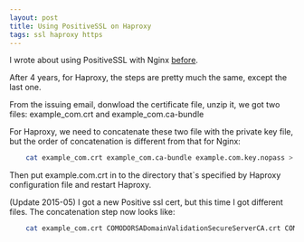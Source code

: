 ```yaml
---
layout: post
title: Using PositiveSSL on Haproxy
tags: ssl haproxy https
---
```


I wrote about using PositiveSSL with Nginx [before](http://blog.wensheng.org/2012/03/using-namecheap-ssl-with-nginx.html).

After 4 years, for Haproxy, the steps are pretty much the same, except the last one.

From the issuing email, donwload the certificate file, unzip it, we got two files:
example_com.crt and example_com.ca-bundle

For Haproxy, we need to concatenate these two file with the private key file, but the order of concatenation is different from that for Nginx:

```bash
    cat example_com.crt example_com.ca-bundle example.com.key.nopass > example.com.crt
```

Then put example.com.crt in to the directory that`s specified by Haproxy configuration file and restart Haproxy.

(Update 2015-05) I got a new Positive ssl cert, but this time I got different files. The concatenation step now looks like:

```bash
    cat example_com.crt COMODORSADomainValidationSecureServerCA.crt COMODORSAAddTrustCA.crt AddTrustExternalCARoot.crt example.com.key.nopass > example.com.crt
```
